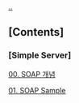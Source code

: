 [..](../RPC.md)

## [Contents]

### [Simple Server]

[00. SOAP 개념](Soap%20Simple%20Server/00.%20SOAP%20개념.md)

[01. SOAP Sample](Soap%20Simple%20Server/01.%20SOAP%20Sample.md)
